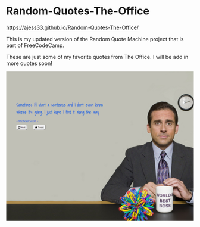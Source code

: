 # Random-Quotes-The-Office

https://ajess33.github.io/Random-Quotes-The-Office/

This is my updated version of the Random Quote Machine project that is part of FreeCodeCamp.

These are just some of my favorite quotes from The Office. I will be add in more quotes soon!

![Random Quotes Screenshot](/TheOfficeScreenshot.png)
